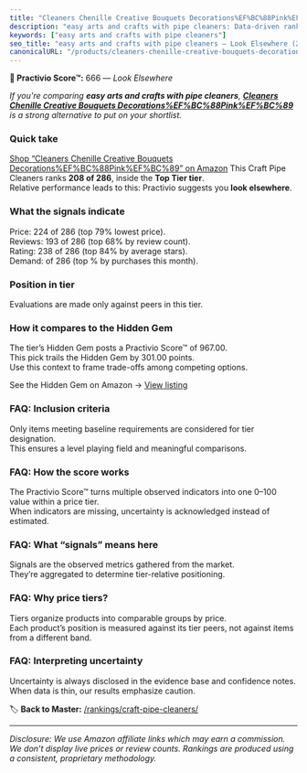 ```yaml
---
title: "Cleaners Chenille Creative Bouquets Decorations%EF%BC%88Pink%EF%BC%89"
description: "easy arts and crafts with pipe cleaners: Data-driven ranking using the Practivio Score™. Positioned by quality, value, demand, findability, momentum."
keywords: ["easy arts and crafts with pipe cleaners"]
seo_title: "easy arts and crafts with pipe cleaners — Look Elsewhere (2025)"
canonicalURL: "/products/cleaners-chenille-creative-bouquets-decorationsefbc88pinkefbc89-B0F936DY64/"
---
```


**🚫 Practivio Score™:** 666 — _Look Elsewhere_


*If you're comparing **easy arts and crafts with pipe cleaners**, **[Cleaners Chenille Creative Bouquets Decorations%EF%BC%88Pink%EF%BC%89](https://www.amazon.com/dp/B0F936DY64?tag=practivio-20)** is a strong alternative to put on your shortlist.*
### Quick take
[Shop “Cleaners Chenille Creative Bouquets Decorations%EF%BC%88Pink%EF%BC%89” on Amazon](https://www.amazon.com/dp/B0F936DY64?tag=practivio-20)
This Craft Pipe Cleaners ranks **208 of 286**, inside the **Top Tier tier**.  
Relative performance leads to this: Practivio suggests you **look elsewhere**.

### What the signals indicate
Price: 224 of 286 (top 79% lowest price).  
Reviews: 193 of 286 (top 68% by review count).  
Rating: 238 of 286 (top 84% by average stars).  
Demand:  of 286 (top % by purchases this month).

### Position in tier
Evaluations are made only against peers in this tier.

### How it compares to the Hidden Gem
The tier’s Hidden Gem posts a Practivio Score™ of 967.00.  
This pick trails the Hidden Gem by 301.00 points.  
Use this context to frame trade-offs among competing options.  

See the Hidden Gem on Amazon → [View listing](https://www.amazon.com/dp/B07ZG6JY5J?tag=practivio-20)

### FAQ: Inclusion criteria
Only items meeting baseline requirements are considered for tier designation.  
This ensures a level playing field and meaningful comparisons.

### FAQ: How the score works
The Practivio Score™ turns multiple observed indicators into one 0–100 value within a price tier.  
When indicators are missing, uncertainty is acknowledged instead of estimated.

### FAQ: What “signals” means here
Signals are the observed metrics gathered from the market.  
They’re aggregated to determine tier-relative positioning.

### FAQ: Why price tiers?
Tiers organize products into comparable groups by price.  
Each product’s position is measured against its tier peers, not against items from a different band.

### FAQ: Interpreting uncertainty
Uncertainty is always disclosed in the evidence base and confidence notes.  
When data is thin, our results emphasize caution.


🏷️ **Back to Master:** [/rankings/craft-pipe-cleaners/](/rankings/craft-pipe-cleaners/)

---
_Disclosure: We use Amazon affiliate links which may earn a commission. We don’t display live prices or review counts. Rankings are produced using a consistent, proprietary methodology._
